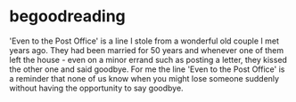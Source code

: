# begoodreading

'Even to the Post Office' is a line I stole from a wonderful old couple I met years ago. 
They had been married for 50 years and whenever one of them left the house - 
even on a minor errand such as posting a letter, they kissed the other one and said goodbye. 
For me the line 'Even to the Post Office' is a reminder that 
none of us know when you might lose someone suddenly without having the opportunity to say goodbye.
